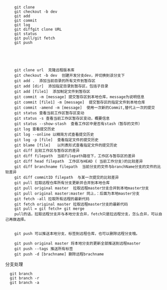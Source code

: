 
        git clone
        git checkout -b dev
        git add
        git commit
        git log
        git diffgit clone URL
        git status
        git pull/git fetch
        git push





        git clone url  克隆远程版本库
        git checkout -b dev  创建开发分支dev，并切换到该分支下
        git add .  添加当前目录的所有文件到暂存区
        git add [dir]  添加指定目录到暂存区，包括子目录
        git add [file1]  添加制定文件到暂存区
        git commit -m [message] 提交暂存区到本地仓库，message为说明信息
        git commit [file1] -m [message]  提交暂存区的指定文件到本地仓库
        git commit -amend -m [message]  使用一次新的Commit,替代上一次的提交
        git status 查看当前工作区暂存区变动
        git status -s 查看当前工作区暂存区变动，概要信息
        git status --show-stash  查看工作区中是否有stash（暂存的文件）
        git log 查看提交历史
        git log --online 以精简方式查看提交历史
        git log -p [file]  查看指定文件的提交历史
        git blame [file]   以列表形式查看指定文件的提交历史
        git diff 比较工作区与暂存区的差异
        git diff filepath  当前filepath路径下，工作区与暂存区的差异
        git diff head filepath  工作区与HEAD ( 当前工作分支)的比较差异
        git diff branchname filepath  当前分支的文件与branchName分支的文件的比较差异
        git diff commitID filepath  与某一次提交的比较差异
        git pull 拉取远程仓库所有分支更新并合并到本地仓库
        git pull original master  拉取远程master分支合并到本地master分支
        git pull original master:master 同上，：后面为本地master分支
        git fetch -all 拉取所有远程的最新代码
        git fetch original master 拉取远程master分支的最新代码
        git pull = git fetch+ git merge
        pull的话，拉取远程分支并与本地分支合并，fetch只是拉远程分支，怎么合并，可以自己再做选择。


        git push 可以推送本地分支、标签到远程仓库，也可以删除远程分支哦。

        git push original master 将本地分支的更新全部推送到远程master
        git push --tags 推送所有标签
        git push -d [brachname] 删除远程brachname



分支处理

      git branch
      git branch -r
      git branch -a 





























